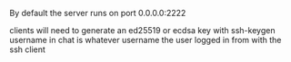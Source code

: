 By default the server runs on port 0.0.0.0:2222

clients will need to generate an ed25519 or ecdsa key with ssh-keygen
username in chat is whatever username the user logged in from with the ssh client
